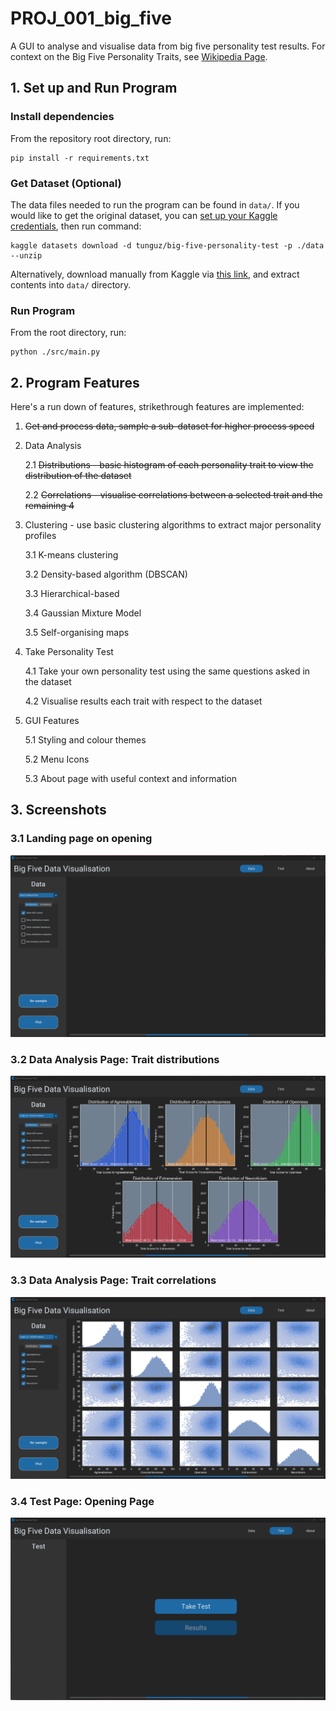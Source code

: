 # PROJ_001_big_five
A GUI to analyse and visualise data from big five personality test results. For context on the Big Five Personality Traits, see [Wikipedia Page](https://en.wikipedia.org/wiki/Big_Five_personality_traits).

## 1. Set up and Run Program



### Install dependencies
From the repository root directory, run:

```
pip install -r requirements.txt
```

### Get Dataset (Optional)

The data files needed to run the program can be found in `data/`. If you would like to get the original dataset, you can [set up your Kaggle credentials](https://github.com/Kaggle/kaggle-api#api-credentials), then run command:
```
kaggle datasets download -d tunguz/big-five-personality-test -p ./data --unzip
```

Alternatively, download manually from Kaggle via [this link](https://www.kaggle.com/datasets/tunguz/big-five-personality-test/download?datasetVersionNumber=1), and extract contents into `data/` directory.

### Run Program
From the root directory, run:

```
python ./src/main.py
```





## 2. Program Features

Here's a run down of features, strikethrough features are implemented:

1. ~~Get and process data, sample a sub-dataset for higher process speed~~

2. Data Analysis

    2.1 ~~Distributions - basic histogram of each personality trait to view the distribution of the dataset~~

    2.2 ~~Correlations - visualise correlations between a selected trait and the remaining 4~~


3. Clustering - use basic clustering algorithms to extract major personality profiles

    3.1 K-means clustering

    3.2 Density-based algorithm (DBSCAN)

    3.3 Hierarchical-based

    3.4 Gaussian Mixture Model

    3.5 Self-organising maps

4. Take Personality Test

    4.1 Take your own personality test using the same questions asked in the dataset

    4.2 Visualise results each trait with respect to the dataset

5. GUI Features

    5.1 Styling and colour themes

    5.2 Menu Icons

    5.3 About page with useful context and information


## 3. Screenshots

### 3.1 Landing page on opening
![Screenshot](images/Screenshot_2023-06-13_1.png)

### 3.2 Data Analysis Page: Trait distributions
![Screenshot](images/Screenshot_2023-06-13_2.png)

### 3.3 Data Analysis Page: Trait correlations
![Screenshot](images/Screenshot_2023-06-13_3.png)

### 3.4 Test Page: Opening Page
![Screenshot](images/Screenshot_2023-06-13_4.png)